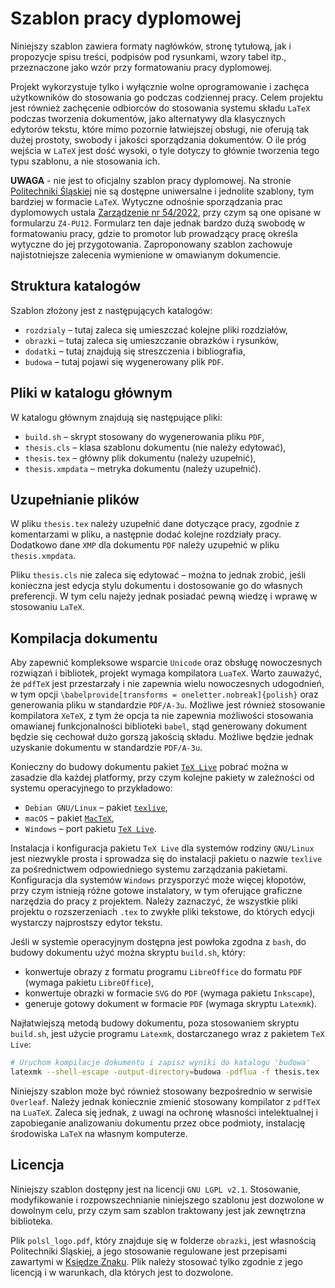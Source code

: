 # Szablon pracy dyplomowej

Niniejszy szablon zawiera formaty nagłówków, stronę tytułową, jak i propozycje spisu treści, podpisów pod rysunkami, wzory tabel itp., przeznaczone jako wzór przy formatowaniu pracy dyplomowej.

Projekt wykorzystuje tylko i wyłącznie wolne oprogramowanie i zachęca użytkowników do stosowania go podczas codziennej pracy. Celem projektu jest również zachęcenie odbiorców do stosowania systemu składu `LaTeX` podczas tworzenia dokumentów, jako alternatywy dla klasycznych edytorów tekstu, które mimo pozornie łatwiejszej obsługi, nie oferują tak dużej prostoty, swobody i jakości sporządzania dokumentów. O ile próg wejścia w `LaTeX` jest dość wysoki, o tyle dotyczy to głównie tworzenia tego typu szablonu, a nie stosowania ich.

**UWAGA** - nie jest to oficjalny szablon pracy dyplomowej. Na stronie [Politechniki Śląskiej](https://www.polsl.pl/) nie są dostępne uniwersalne i jednolite szablony, tym bardziej w formacie `LaTeX`. Wytyczne odnośnie sporządzania prac dyplomowych ustala [Zarządzenie nr 54/2022](https://lex.polsl.pl/423-lista/d/20505/5/), przy czym są one opisane w formularzu `Z4-PU12`. Formularz ten daje jednak bardzo dużą swobodę w formatowaniu pracy, gdzie to promotor lub prowadzący pracę określa wytyczne do jej przygotowania. Zaproponowany szablon zachowuje najistotniejsze zalecenia wymienione w omawianym dokumencie.

## Struktura katalogów

Szablon złożony jest z następujących katalogów:
* `rozdzialy` – tutaj zaleca się umieszczać kolejne pliki rozdziałów,
* `obrazki` – tutaj zaleca się umieszczanie obrazków i rysunków,
* `dodatki` – tutaj znajdują się streszczenia i bibliografia,
* `budowa` – tutaj pojawi się wygenerowany plik `PDF`.

## Pliki w katalogu głównym

W katalogu głównym znajdują się następujące pliki:
* `build.sh` – skrypt stosowany do wygenerowania pliku `PDF`,
* `thesis.cls` – klasa szablonu dokumentu (nie należy edytować),
* `thesis.tex` – główny plik dokumentu (należy uzupełnić),
* `thesis.xmpdata` – metryka dokumentu (należy uzupełnić).

## Uzupełnianie plików

W pliku `thesis.tex` należy uzupełnić dane dotyczące pracy, zgodnie z komentarzami w pliku, a następnie dodać kolejne rozdziały pracy. Dodatkowo dane `XMP` dla dokumentu `PDF` należy uzupełnić w pliku `thesis.xmpdata`.

Pliku `thesis.cls` nie zaleca się edytować – można to jednak zrobić, jeśli konieczna jest edycja stylu dokumentu i dostosowanie go do własnych preferencji. W tym celu najeży jednak posiadać pewną wiedzę i wprawę w stosowaniu `LaTeX`.

## Kompilacja dokumentu

Aby zapewnić kompleksowe wsparcie `Unicode` oraz obsługę nowoczesnych rozwiązań i bibliotek, projekt wymaga kompilatora `LuaTeX`. Warto zauważyć, że `pdfTeX` jest przestarzały i nie zapewnia wielu nowoczesnych udogodnień, w tym opcji `\babelprovide[transforms = oneletter.nobreak]{polish}` oraz generowania pliku w standardzie `PDF/A-3u`. Możliwe jest również stosowanie kompilatora `XeTeX`, z tym że opcja ta nie zapewnia możliwości stosowania omawianej funkcjonalności biblioteki `babel`, stąd generowany dokument będzie się cechował dużo gorszą jakością składu. Możliwe będzie jednak uzyskanie dokumentu w standardzie `PDF/A-3u`.

Konieczny do budowy dokumentu pakiet [`TeX Live`](https://www.tug.org/texlive) pobrać można w zasadzie dla każdej platformy, przy czym kolejne pakiety w zależności od systemu operacyjnego to przykładowo:
* `Debian GNU/Linux` – pakiet [`texlive`](https://wiki.debian.org/TeXLive),
* `macOS` – pakiet [`MacTeX`](https://www.tug.org/mactex),
* `Windows` – port pakietu [`TeX Live`](https://tug.org/texlive/windows.html).

Instalacja i konfiguracja pakietu `TeX Live` dla systemów rodziny `GNU/Linux` jest niezwykle prosta i sprowadza się do instalacji pakietu o nazwie `texlive` za pośrednictwem odpowiedniego systemu zarządzania pakietami. Konfiguracja dla systemów `Windows` przysporzyć może więcej kłopotów, przy czym istnieją różne gotowe instalatory, w tym oferujące graficzne narzędzia do pracy z projektem. Należy zaznaczyć, że wszystkie pliki projektu o rozszerzeniach `.tex` to zwykłe pliki tekstowe, do których edycji wystarczy najprostszy edytor tekstu.

Jeśli w systemie operacyjnym dostępna jest powłoka zgodna z `bash`, do budowy dokumentu użyć można skryptu `build.sh`, który:
* konwertuje obrazy z formatu programu `LibreOffice` do formatu `PDF` (wymaga pakietu `LibreOffice`),
* konwertuje obrazki w formacie `SVG` do `PDF` (wymaga pakietu `Inkscape`),
* generuje gotowy dokument w formacie `PDF` (wymaga skryptu `Latexmk`).

Najłatwiejszą metodą budowy dokumentu, poza stosowaniem skryptu `build.sh`, jest użycie programu `Latexmk`, dostarczanego wraz z pakietem `TeX Live`:
```bash
# Uruchom kompilacje dokumentu i zapisz wyniki do katalogu 'budowa'
latexmk --shell-escape -output-directory=budowa -pdflua -f thesis.tex
```

Niniejszy szablon może być również stosowany bezpośrednio w serwisie `Overleaf`. Należy jednak koniecznie zmienić stosowany kompilator z `pdfTeX` na `LuaTeX`. Zaleca się jednak, z uwagi na ochronę własności intelektualnej i zapobieganie analizowaniu dokumentu przez obce podmioty, instalację środowiska `LaTeX` na własnym komputerze.

## Licencja

Niniejszy szablon dostępny jest na licencji `GNU LGPL v2.1`. Stosowanie, modyfikowanie i rozpowszechnianie niniejszego szablonu jest dozwolone w dowolnym celu, przy czym sam szablon traktowany jest jak zewnętrzna biblioteka.

Plik `polsl_logo.pdf`, który znajduje się w folderze `obrazki`, jest własnością Politechniki Śląskiej, a jego stosowanie regulowane jest przepisami zawartymi w [Księdze Znaku](https://www.polsl.pl/siwps/logo-2/). Plik należy stosować tylko zgodnie z jego licencją i w warunkach, dla których jest to dozwolone.

